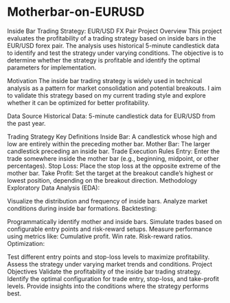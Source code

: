 # Motherbar-on-EURUSD
Inside Bar Trading Strategy: EUR/USD FX Pair
Project Overview
This project evaluates the profitability of a trading strategy based on inside bars in the EUR/USD forex pair. The analysis uses historical 5-minute candlestick data to identify and test the strategy under varying conditions. The objective is to determine whether the strategy is profitable and identify the optimal parameters for implementation.

Motivation
The inside bar trading strategy is widely used in technical analysis as a pattern for market consolidation and potential breakouts. I aim to validate this strategy based on my current trading style and explore whether it can be optimized for better profitability.

Data Source
Historical Data: 5-minute candlestick data for EUR/USD from the past year.


Trading Strategy
Key Definitions
Inside Bar: A candlestick whose high and low are entirely within the preceding mother bar.
Mother Bar: The larger candlestick preceding an inside bar.
Trade Execution Rules
Entry: Enter the trade somewhere inside the mother bar (e.g., beginning, midpoint, or other percentages).
Stop Loss: Place the stop loss at the opposite extreme of the mother bar.
Take Profit: Set the target at the breakout candle’s highest or lowest position, depending on the breakout direction.
Methodology
Exploratory Data Analysis (EDA):

Visualize the distribution and frequency of inside bars.
Analyze market conditions during inside bar formations.
Backtesting:

Programmatically identify mother and inside bars.
Simulate trades based on configurable entry points and risk-reward setups.
Measure performance using metrics like:
Cumulative profit.
Win rate.
Risk-reward ratios.
Optimization:

Test different entry points and stop-loss levels to maximize profitability.
Assess the strategy under varying market trends and conditions.
Project Objectives
Validate the profitability of the inside bar trading strategy.
Identify the optimal configuration for trade entry, stop-loss, and take-profit levels.
Provide insights into the conditions where the strategy performs best.
